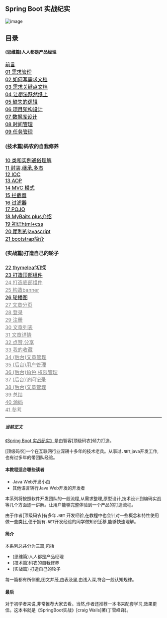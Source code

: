 ## Spring Boot 实战纪实


![image](https://github.com/user-attachments/assets/fe51dac6-de2f-4e0c-945e-c3ad5cc5888d)


## 目录

#### (思维篇)人人都是产品经理
<div class="clearfix">
<div class="row" style="font-size:16px;"><div class="grid33 left">
<div class="text"> <a style="color:black;" title="" href="https://www.52interview.com/book/36/0">前言</a></div>
<div class="space-2"></div>
</div> <div class="grid33 left">
<div class="text"><a style="color:black;" title="" href="https://www.52interview.com/book/36/342">01 需求管理</a>
</div><div class="space-2"></div>
</div><div class="grid33 left"><div class="text"> <a style="color:black;" title="" href="https://www.52interview.com/book/36/343">02 如何写需求文档</a></div><div class="space-2"></div></div></div>
<div class="space-10"></div><div class="row" style="font-size:16px;">
<div class="grid33 left"><div class="text"><a style="color:black;" title="" href="https://www.52interview.com/book/36/344">03 需求关键点文档</a></div> <div class="space-2"></div></div><div class="grid33 left"><div class="text"><a style="color:black;" title="" href="https://www.52interview.com/book/36/346">04 让想法跃然纸上</a></div><div class="space-2"></div></div><div class="grid33 left"><div class="text"><a style="color:black;" title="" href="https://www.52interview.com/book/36/345">05 缺失的逻辑</a></div><div class="space-2"></div></div> </div>
<div class="space-10"></div><div class="row" style="font-size:16px;">
<div class="grid33 left"><div class="text"><a style="color:black;" title="" href="https://www.52interview.com/book/36/347">06 项目架构设计</a> </div><div class="space-2"></div></div></div>
<div class="space-10"></div><div class="row" style="font-size:16px;"><div class="grid33 left"><div class="text"><a style="color:black;" title="" href="https://www.52interview.com/book/36/348">07 数据库设计</a><i class="ace-icon fa fa-lock grey"></i> </div><div class="space-2"></div> </div><div class="grid33 left"><div class="text"> <a style="color:black;" title="" href="https://www.52interview.com/book/36/358">08 时间管理</a><i class="ace-icon fa fa-lock grey"></i></div> <div class="space-2"></div></div><div class="grid33 left"><div class="text"> <a style="color:black;" title="" href="https://www.52interview.com/book/36/359">09 任务管理</a><i class="ace-icon fa fa-lock grey"></i></div>

#### (技术篇)码农的自我修养
<div class="space-2"></div></div></div>
<div class="space-10"></div><div class="row" style="font-size:16px;">
<div class="grid33 left"><div class="text"><a style="color: black;" title="" href="https://www.52interview.com/book/36/360">10 类和实例通俗理解</a><i class="ace-icon fa fa-lock grey"></i>
</div><div class="space-2"></div>
</div><div class="grid33 left">
<div class="text"><a style="color:black;" title="" href="https://www.52interview.com/book/36/361">11 封装,继承,多态</a><i class="ace-icon fa fa-lock grey"></i></div><div class="space-2"></div></div>
<div class="grid33 left"><div class="text"><a style="color:black;" title="" href="https://www.52interview.com/book/36/367">12 IOC</a><i class="ace-icon fa fa-lock grey"></i></div><div class="space-2"></div></div></div><div class="space-10"></div><div class="row" style="font-size:16px;">
<div class="grid33 left"><div class="text"><a style="color:black;"  title="" href="https://www.52interview.com/book/36/349">13 AOP</a> <i class="ace-icon fa fa-lock"></i></div><div class="space-2"></div></div><div class="grid33 left"><div class="text"><a style="color:black;" title="" href="https://www.52interview.com/book/36/368">14 MVC 模式</a> <i class="ace-icon fa fa-lock black"></i></div><div class="space-2"></div></div><div class="grid33 left"><div class="text"><a style="color:black;" title="" href="/book/36/369">15 拦截器</a><i class="ace-icon fa fa-lock black"></i></div><div class="space-2"></div></div></div><div class="space-10"></div> <div class="row" style="font-size:16px;">
<div class="grid33 left"><div class="text"><a style="color: black;" title="" href="https://www.52interview.com/book/36/372">16 过滤器</a> <i class="ace-icon fa fa-lock black"></i>
</div><div class="space-2"></div>
 </div><div class="grid33 left">
 <div class="text"><a style="color:black;" title="" href="https://www.52interview.com/book/36/373">17 POJO</a><i class="ace-icon fa fa-lock black"></i></div><div class="space-2"></div></div><div class="grid33 left"><div class="text"><a style="color:black;" title="" href="https://www.52interview.com/book/36/374">18 MyBaits plus介绍</a><i class="ace-icon fa fa-lock black"></i></div><div class="space-2"></div> </div></div>
<div class="space-10"></div><div class="row" style="font-size:16px;">
<div class="grid33 left"><div class="text"><a style="color: black;" title="" href="https://www.52interview.com/book/36/375">19 初识html+css</a>
<i class="ace-icon fa fa-lock black"></i></div><div
class="space-2"></div></div><div class="grid33 left"> <div class="text"><a style="color:black;" title="" href="https://www.52interview.com/book/36/376">20 犀利的javascript</a><i class="ace-icon fa fa-lock black"></i>
</div><div class="space-2"></div>
</div><div class="grid33 left">
<div class="text"><a style="color:black;" title="" href="https://www.52interview.com/book/36/377">21 bootstrap简介</a><i class="ace-icon fa fa-lock black"></i>
</div><div class="space-2"></div>

#### (实战篇)打造自己的轮子
</div></div><div class="space-10"></div> <div class="row" style="font-size:16px;">
<div class="grid33 left"><div class="text"><a style="color: black;" title="" href="https://www.52interview.com/book/36/378">22 thymeleaf初探</a><i class="ace-icon fa fa-lock black"></i></div><div class="space-2"></div></div><div class="grid33 left"><div class="text"><a style="color:black;" title="" href="https://www.52interview.com/book/36/379">23 打造顶部组件</a>
<i class="ace-icon fa fa-lock black"></i></div><div class="space-2"></div></div><div class="grid33 left"><div class="text"><a style="color:grey;" title="" href="#">24 打造底部组件</a>
<i class="ace-icon fa fa-lock grey"></i></div><div class="space-2"></div></div> </div>
<div class="space-10"></div><div class="row" style="font-size:16px;">
<div class="grid33 left"><div class="text"><a style="color: grey;" title="" href="#">25 构造banner</a>
<i class="ace-icon fa fa-lock grey"></i></div><div class="space-2"></div></div><div class="grid33 left"><div class="text"><a style="color:black;" title="" href="/book/36/370">26 轮播图</a><i class="ace-icon fa fa-lock grey"></i></div><div class="space-2"></div></div><div class="grid33 left"><div class="text"><a style="color:grey;" title="" href="#">27 文章分页</a><i class="ace-icon fa fa-lock grey"></i>
</div><div class="space-2"></div></div></div>
<div class="space-10"></div>
<div class="row" style="font-size:16px;"><div class="grid33 left"><div class="text"><a style="color:grey;" title="" href="#">28 登录</a><i class="ace-icon fa fa-lock grey"></i>
</div><div class="space-2"></div> </div><div class="grid33 left"><div class="text"><a style="color: grey;" title="" href="#">29 注册</a><i class="ace-icon fa fa-lock grey"></i>
</div><div class="space-2"></div>
</div><div class="grid33 left"><div class="text"><a style="color:grey;" title="" href="#">30 文章列表</a>
<i class="ace-icon fa fa-lock grey"></i></div><div class="space-2"></div></div></div>
<div class="space-10"></div><div class="row" style="font-size:16px;">
<div class="grid33 left"><div class="text"><a style="color:grey;" title="" href="#">31 文章详情</a> <i class="ace-icon fa fa-lock grey"></i>
</div><div class="space-2"></div>
</div><div class="grid33 left"><div class="text"><a style="color: grey;" title="" href="#">32 点赞,分享</a>
<i class="ace-icon fa fa-lock grey"></i></div><div class="space-2"></div></div><div class="grid33 left"><div class="text"><a style="color:grey;" title="" href="#">33 我的收藏</a>
<i class="ace-icon fa fa-lock grey"></i> </div><div class="space-2"></div></div> </div>
<div class="space-10"></div><div class="row" style="font-size:16px;">
<div class="grid33 left"><div class="text"><a style="color:grey;" title="" href="#">34 (后台)文章管理</a><i class="ace-icon fa fa-lock grey"></i></div><div class="space-2"></div></div><div class="grid33 left"><div class="text"><a style="color:grey;" title="" href="#">35 (后台)用户管理</a><i class="ace-icon fa fa-lock grey"></i></div><div class="space-2"></div></div><div class="grid33 left"><div class="text"> <a style="color: grey;" title="" href="#">36 (后台)角色,权限管理</a><i class="ace-icon fa fa-lock grey"></i>
</div><div class="space-2"></div>
</div></div><div class="space-10"></div><div class="row" style="font-size:16px;">
<div class="grid33 left"><div class="text"><a style="color:grey;" title="" href="#">37 (后台)访问记录</a><i class="ace-icon fa fa-lock grey"></i></div><div class="space-2"></div></div><div class="grid33 left"><div class="text"><a style="color:grey;" title="" href="#">38 (后台)文章管理</a><i class="ace-icon fa fa-lock grey"></i></div><div class="space-2"></div></div><div class="grid33 left"><div class="text"><a style="color:grey;" title="" href="#">39 总结</a><i class="ace-icon fa fa-lock grey"></i></div><div class="space-2"></div></div></div><div class="space-10"></div><div class="row" style="font-size:16px;"><div class="grid33 left"><div class="text"><a style="color:grey;" title="" href="#">40 源码 </a><i class="ace-icon fa fa-lock grey"></i></div><div class="space-2"></div></div><div class="grid33 left"><div class="text"><a style="color:grey;" title="" href="#">41 参考</a><i class="ace-icon fa fa-lock grey"></i></div><div class="space-2"></div></div></div><div class="space-10"></div></div>

---

##### 当前正文

[《Spring Boot 实战纪实》](https://www.52interview.com/book/36/0)是由智客[顶级码农]倾力打造。

[顶级码农]一个在互联网行业深耕十多年的技术老兵。从事过`.NET`,java开发工作,也有过多年的带团队经验。


#### 本教程适合哪些读者

- Java Web开发小白
- 其他语言转行Java Web开发的开发者


本系列将按照软件开发团队的一般流程,从需求整理,原型设计,技术设计到编码实战等几个方面逐一讲解。让用户能够完整体验到一个产品的打造流程。

由于作者[顶级码农]有多年`.NET`
开发经验,在教程中也会针对一些概念和特性使用做一些类比,便于拥有`.NET`开发经验的同学做知识迁移,能够快速理解。

#### 简介

本系列总共分为三篇,包括

- (思维篇)人人都是产品经理
- (技术篇)码农的自我修养
- (实战篇) 打造自己的轮子

每一篇都有所侧重,图文并茂,由表及里,由浅入深,符合一般认知规律。

#### 最后

对于初学者来说,非常推荐大家去看。当然,作者还推荐一本书来配套学习,效果更佳。这本书就是《SpringBoot实战》[craig Walls]著(丁雪峰译)。
